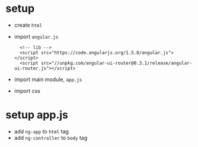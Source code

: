 # setup

- create `html`
- import `angular.js`

  ```
    <!-- lib -->
    <script src="https://code.angularjs.org/1.5.8/angular.js"></script>
    <script src="//unpkg.com/angular-ui-router@0.3.1/release/angular-ui-router.js"></script>
  ```

- import main module, `app.js`

- import css

# setup app.js

- add `ng-app` to `html` tag
- add `ng-controller` to `body` tag

